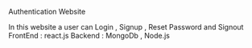 Authentication Website 

In this website a user can Login , Signup , Reset Password and Signout 
FrontEnd : react.js
Backend : MongoDb , Node.js
